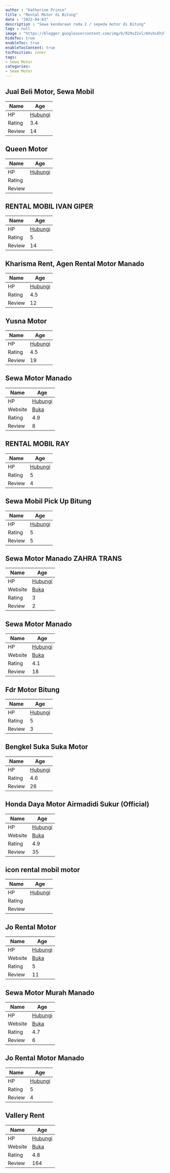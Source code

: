 ```yaml
---
author : "Katherine Prince"
title : "Rental Motor di Bitung"
date : "2022-04-03"
description : "Sewa kendaraan roda 2 / sepeda motor di Bitung"
tags : null
image : "https://blogger.googleusercontent.com/img/b/R29vZ2xl/AVvXsEh3TpmvXshpoa73GZo7CHhX2Ih0jBY8doZ-POd7DlZRWIvIm91nH6whUhT8Gb4jU8vnLkmAaZkiF-Qb7WReeKFQMJAa5e6Nxc3uZ9jPwl-Bw0FsSkdQO-BecVkPX9vxSegnvoCEMt52nQxjg8FMhrUPfDj9d7m8tO_yw4oGRGZkkgkS-udTeqikq8fyFA/w300-h200/rental-motor-di-bitung.png"
hideToc: true
enableToc: true
enableTocContent: true
tocPosition: inner
tags:
- Sewa Motor
categories:
- Sewa Motor
---
```



## Jual Beli Motor, Sewa Mobil

Name | Age
--------|------
HP | [Hubungi](https://pcandroidplayer.blogspot.com/?clayads=https://getnumber.ndower.dev?phone=MDgyMzQ0MTEwMzc3)
Rating | 3.4
Review | 14


## Queen Motor

Name | Age
--------|------
HP | [Hubungi](https://pcandroidplayer.blogspot.com/?clayads=https://getnumber.ndower.dev?phone=MDQzODIxNTI1)
Rating | 
Review | 


## RENTAL MOBIL IVAN GIPER

Name | Age
--------|------
HP | [Hubungi](https://pcandroidplayer.blogspot.com/?clayads=https://getnumber.ndower.dev?phone=MDgxMjQwMDk3OTU2)
Rating | 5
Review | 14


## Kharisma Rent, Agen Rental Motor Manado

Name | Age
--------|------
HP | [Hubungi](https://pcandroidplayer.blogspot.com/?clayads=https://getnumber.ndower.dev?phone=MDgyMzQ2MTk4NTY3)
Rating | 4.5
Review | 12


## Yusna Motor

Name | Age
--------|------
HP | [Hubungi](https://pcandroidplayer.blogspot.com/?clayads=https://getnumber.ndower.dev?phone=)
Rating | 4.5
Review | 19


## Sewa Motor Manado

Name | Age
--------|------
HP | [Hubungi](https://pcandroidplayer.blogspot.com/?clayads=https://getnumber.ndower.dev?phone=MDgxMTQzNzgxOQ==)
Website | [Buka](https://pcandroidplayer.blogspot.com/?clayads=aHR0cHM6Ly93d3cudmFsbGVyeXJlbnQuY29tLw==) 
Rating | 4.9
Review | 8


## RENTAL MOBIL RAY

Name | Age
--------|------
HP | [Hubungi](https://pcandroidplayer.blogspot.com/?clayads=https://getnumber.ndower.dev?phone=MDg1MjEwNjc2MDMx)
Rating | 5
Review | 4


## Sewa Mobil Pick Up Bitung

Name | Age
--------|------
HP | [Hubungi](https://pcandroidplayer.blogspot.com/?clayads=https://getnumber.ndower.dev?phone=MDgxMjQ3MjY0MDE0)
Rating | 5
Review | 5


## Sewa Motor Manado ZAHRA TRANS

Name | Age
--------|------
HP | [Hubungi](https://pcandroidplayer.blogspot.com/?clayads=https://getnumber.ndower.dev?phone=MDg1MjU1NTU4NzY3)
Website | [Buka](https://pcandroidplayer.blogspot.com/?clayads=aHR0cDovL3d3dy5zZXdhbW90b3JtYW5hZG8uY29tLw==) 
Rating | 3
Review | 2


## Sewa Motor Manado

Name | Age
--------|------
HP | [Hubungi](https://pcandroidplayer.blogspot.com/?clayads=https://getnumber.ndower.dev?phone=MDgxMTQzNzgxOQ==)
Website | [Buka](https://pcandroidplayer.blogspot.com/?clayads=aHR0cHM6Ly9zZXdhbW90b3JtYW5hZG8uY29tLw==) 
Rating | 4.1
Review | 18


## Fdr Motor Bitung

Name | Age
--------|------
HP | [Hubungi](https://pcandroidplayer.blogspot.com/?clayads=https://getnumber.ndower.dev?phone=MDgxMzU2MjcwMzIw)
Rating | 5
Review | 3


## Bengkel Suka Suka Motor

Name | Age
--------|------
HP | [Hubungi](https://pcandroidplayer.blogspot.com/?clayads=https://getnumber.ndower.dev?phone=)
Rating | 4.6
Review | 26


## Honda Daya Motor Airmadidi Sukur (Official)

Name | Age
--------|------
HP | [Hubungi](https://pcandroidplayer.blogspot.com/?clayads=https://getnumber.ndower.dev?phone=MDg1MzQxNjYzMDgx)
Website | [Buka](https://pcandroidplayer.blogspot.com/?clayads=aHR0cHM6Ly9saW5rdHIuZWUvRGF5YU1vdG9yX0Fpcm1hZGlkaQ==) 
Rating | 4.9
Review | 35


## icon rental mobil motor

Name | Age
--------|------
HP | [Hubungi](https://pcandroidplayer.blogspot.com/?clayads=https://getnumber.ndower.dev?phone=)
Rating | 
Review | 


## Jo Rental Motor

Name | Age
--------|------
HP | [Hubungi](https://pcandroidplayer.blogspot.com/?clayads=https://getnumber.ndower.dev?phone=MDgxMjQ0NTY3ODU=)
Website | [Buka](https://pcandroidplayer.blogspot.com/?clayads=aHR0cHM6Ly9qby1yZW50YWwtbW90b3IuYnVzaW5lc3Muc2l0ZS8=) 
Rating | 5
Review | 11


## Sewa Motor Murah Manado

Name | Age
--------|------
HP | [Hubungi](https://pcandroidplayer.blogspot.com/?clayads=https://getnumber.ndower.dev?phone=MDgxMzQwMjQwNTg3)
Website | [Buka](https://pcandroidplayer.blogspot.com/?clayads=aHR0cHM6Ly9zZXdhLW1vdG9yLW11cmFoLW1hbmFkby5idXNpbmVzcy5zaXRlLw==) 
Rating | 4.7
Review | 6


## Jo Rental Motor Manado

Name | Age
--------|------
HP | [Hubungi](https://pcandroidplayer.blogspot.com/?clayads=https://getnumber.ndower.dev?phone=MDgxMjQ0NTY3ODU=)
Rating | 5
Review | 4


## Vallery Rent

Name | Age
--------|------
HP | [Hubungi](https://pcandroidplayer.blogspot.com/?clayads=https://getnumber.ndower.dev?phone=MDgxMTQzMjIwODE=)
Website | [Buka](https://pcandroidplayer.blogspot.com/?clayads=aHR0cHM6Ly93d3cudmFsbGVyeXJlbnQuY29tLw==) 
Rating | 4.8
Review | 164


